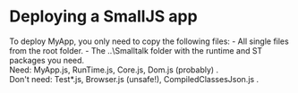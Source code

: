 # Deploying a SmallJS app

To deploy MyApp, you only need to copy the following files:
	- All single files from the root folder.
	- The ..\\Smalltalk folder with the runtime and ST packages you need. \
	   Need: MyApp.js, RunTime.js, Core.js, Dom.js (probably) .\
	   Don't need: Test*.js, Browser.js (unsafe!), CompiledClassesJson.js .
